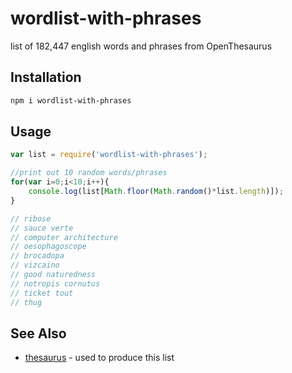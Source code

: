 # wordlist-with-phrases

list of 182,447 english words and phrases from OpenThesaurus

## Installation

```sh
npm i wordlist-with-phrases
```

## Usage 

```javascript
var list = require('wordlist-with-phrases');

//print out 10 random words/phrases
for(var i=0;i<10;i++){
    console.log(list[Math.floor(Math.random()*list.length)]);
}

// ribose
// sauce verte
// computer architecture
// oesophagoscope
// brocadopa
// vizcaino
// good naturedness
// notropis cornutus
// ticket tout
// thug

```

## See Also

- [thesaurus](https://www.npmjs.com/package/thesaurus) - used to produce this list
